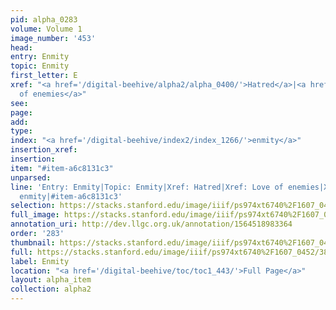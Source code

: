 ```yaml
---
pid: alpha_0283
volume: Volume 1
image_number: '453'
head: 
entry: Enmity
topic: Enmity
first_letter: E
xref: "<a href='/digital-beehive/alpha2/alpha_0400/'>Hatred</a>|<a href='/digital-beehive/alpha3/alpha_0555/'>Love
  of enemies</a>"
see: 
page: 
add: 
type: 
index: "<a href='/digital-beehive/index2/index_1266/'>enmity</a>"
insertion_xref: 
insertion: 
item: "#item-a6c8131c3"
unparsed: 
line: 'Entry: Enmity|Topic: Enmity|Xref: Hatred|Xref: Love of enemies|Xref: 858 [PAGE_MISSING]|Index:
  enmity|#item-a6c8131c3'
selection: https://stacks.stanford.edu/image/iiif/ps974xt6740%2F1607_0452/385,3276,3066,698/full/0/default.jpg
full_image: https://stacks.stanford.edu/image/iiif/ps974xt6740%2F1607_0452/full/full/0/default.jpg
annotation_uri: http://dev.llgc.org.uk/annotation/1564518983364
order: '283'
thumbnail: https://stacks.stanford.edu/image/iiif/ps974xt6740%2F1607_0452/385,3276,600,180/250,/0/default.jpg
full: https://stacks.stanford.edu/image/iiif/ps974xt6740%2F1607_0452/385,3276,3066,698/full/0/default.jpg
label: Enmity
location: "<a href='/digital-beehive/toc/toc1_443/'>Full Page</a>"
layout: alpha_item
collection: alpha2
---
```

